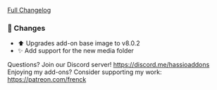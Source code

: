 [Full Changelog][changelog]

### 🔨 Changes

- ⬆ Upgrades add-on base image to v8.0.2
- ✨ Add support for the new media folder

[changelog]: https://github.com/hassio-addons/addon-ssh/compare/v7.5.2...v7.6.0

Questions? Join our Discord server! https://discord.me/hassioaddons
Enjoying my add-ons? Consider supporting my work: https://patreon.com/frenck